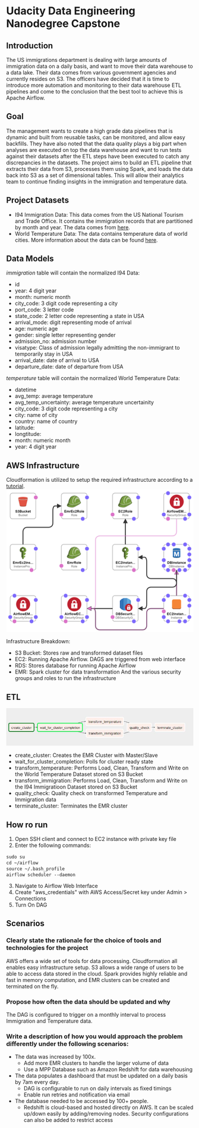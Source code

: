 # Udacity Data Engineering Nanodegree Capstone

## Introduction
The US immigrations department is dealing with large amounts of immigration data on a daily basis, and want to move their data warehouse to a data lake. Their data comes from various government agencies and currently resides on S3. The officers have decided that it is time to introduce more automation and monitoring to their data warehouse ETL pipelines and come to the conclusion that the best tool to achieve this is Apache Airflow.

## Goal
The management wants to create a high grade data pipelines that is dynamic and built from reusable tasks, can be monitored, and allow easy backfills. They have also noted that the data quality plays a big part when analyses are executed on top the data warehouse and want to run tests against their datasets after the ETL steps have been executed to catch any discrepancies in the datasets. The project aims to build an ETL pipeline that extracts their data from S3, processes them using Spark, and loads the data back into S3 as a set of dimensional tables. This will allow their analytics team to continue finding insights in the immigration and temperature data.

## Project Datasets
- I94 Immigration Data: This data comes from the US National Tourism and Trade Office. It contains the immigration records that are partitioned by month and year. The data comes from [here](https://travel.trade.gov/research/reports/i94/historical/2016.html).
- World Temperature Data: The data contains temperature data of world cities. More information about the data can be found [here](https://www.kaggle.com/berkeleyearth/climate-change-earth-surface-temperature-data).

## Data Models
_immigration_ table will contain the normalized I94 Data:
- id
- year: 4 digit year
- month: numeric month
- city_code: 3 digit code representing a city
- port_code: 3 letter code
- state_code: 2 letter code representing a state in USA
- arrival_mode: digit representing mode of arrival
- age: numeric age
- gender: single letter representing gender
- admission_no: admission number
- visatype: Class of admission legally admitting the non-immigrant to temporarily stay in USA
- arrival_date: date of arrival to USA
- departure_date: date of departure from USA

_temperature_ table will contain the normalized World Temperature Data:
- datetime
- avg_temp: average temperature
- avg_temp_uncertainty: average temperature uncertainity
- city_code: 3 digit code representing a city
- city: name of city
- country: name of country
- latitude:
- longtitude:
- month: numeric month
- year: 4 digit year

## AWS Infrastructure
Cloudformation is utilized to setup the required infrastructure according to a [tutorial](https://aws.amazon.com/blogs/big-data/build-a-concurrent-data-orchestration-pipeline-using-amazon-emr-and-apache-livy/).
![Cloudformation Design](images/cloudformation.png)

Infrastructure Breakdown:
- S3 Bucket: Stores raw and transformed dataset files
- EC2: Running Apache Airflow. DAGS are triggered from web interface
- RDS: Stores database for running Apache Airflow
- EMR: Spark cluster for data transformation
And the various security groups and roles to run the infrastructure

## ETL
![DAG Graph](images/dag.jpg)

- create_cluster: Creates the EMR Cluster with Master/Slave
- wait_for_cluster_completion: Polls for cluster ready state
- transform_temperature: Performs Load, Clean, Transform and Write on the World Temperature Dataset stored on S3 Bucket
- transform_immigration: Performs Load, Clean, Transform and Write on the I94 Immigratioon Dataset stored on S3 Bucket
- quality_check: Quality check on transformed Temperature and Immigration data
- terminate_cluster: Terminates the EMR cluster

## How ro run
1. Open SSH client and connect to EC2 instance with private key file
2. Enter the following commands:
```
sudo su
cd ~/airflow
source ~/.bash_profile
airflow scheduler --daemon
```
3. Navigate to Airflow Web Interface
4. Create "aws_credentials" with AWS Access/Secret key under Admin > Connections
5. Turn On DAG

## Scenarios

### Clearly state the rationale for the choice of tools and technologies for the project
AWS offers a wide set of tools for data processing. Cloudformation all enables easy infrastructure setup. S3 allows a wide range of users to be able to access data stored in the cloud. Spark provides highly reliable and fast in memory computation, and EMR clusters can be created and terminated on the fly.

### Propose how often the data should be updated and why
The DAG is configured to trigger on a monthly interval to process Immigration and Temperature data.


### Write a description of how you would approach the problem differently under the following scenarios:
- The data was increased by 100x.
    - Add more EMR clusters to handle the larger volume of data
    - Use a MPP Database such as Amazon Redshift for data warehousing
- The data populates a dashboard that must be updated on a daily basis by 7am every day.
    - DAG is configurable to run on daily intervals as fixed timings
    - Enable run retries and notification via email
- The database needed to be accessed by 100+ people.
    - Redshift is cloud-based and hosted directly on AWS. It can be scaled up/down easily by adding/removing nodes. Security configurations can also be added to restrict access
